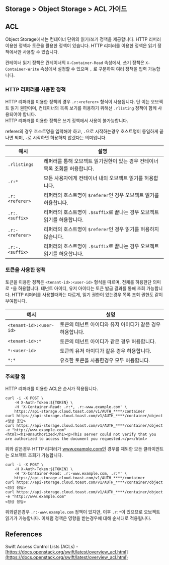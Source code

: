 ## Storage > Object Storage > ACL 가이드

## ACL
Object Storage에서는 컨테이너 단위의 읽기/쓰기 정책을 제공합니다.
HTTP 리퍼러 이용한 정책과 토큰을 활용한 정책이 있습니다.
HTTP 리퍼러를 이용한 정책은 읽기 정책에서만 사용할 수 있습니다.

컨테이너 읽기 정책은 컨테이너의 `X-Container-Read` 속성에서, 쓰기 정책은 `X-Container-Write` 속성에서 설정할 수 있으며 `,` 로 구분하여 여러 정책을 입력 가능합니다.

### HTTP 리퍼러를 사용한 정책
HTTP 리퍼러를 이용한 정책의 경우 `.r:<referer>` 형식이 사용됩니다.
단 이는 오브젝트 읽기 권한이며, 컨테이너의 목록 보기를 허용하기 위해선 `.rlisting` 정책이 함께 사용되어야 합니다. <br>
HTTP 리퍼러를 이용한 정책은 쓰기 정책에서 사용이 불가능합니다.

referer의 경우 호스트명을 입력해야 하고, `.`으로 시작하는경우 호스트명이 동일하게 끝나면 되며, `-`로 시작하면 허용하지 않겠다는 의미입니다.

| 예시 | 설명 | 
| --- | --- | 
| `.rlistings` | 레퍼러를 통해 오브젝트 읽기권한이 있는 경우 컨테이너 목록 조회를 허용합니다. |  
| `.r:*` | 모든 사용자에게 컨테이너 내의 오브젝트 읽기를 허용합니다. | 
| `.r:<referer>` | 리퍼러의 호스트명이 `$referer`인 경우 오브젝트 읽기를 허용합니다. | 
| `.r:.<suffix>` | 리퍼러의 호스트명이 `.$suffix`로 끝나는 경우 오브젝트 읽기를 허용합니다. | 
| `.r:-<referer>`| 리퍼러의 호스트명이 `$referer`인 경우 읽기를 허용하지 않습니다. | 
| `.r:-.<suffix>` | 리퍼러의 호스트명이 `.$suffix`로 끝나는 경우 오브젝트 읽기를 허용합니다. | 

### 토큰을 사용한 정책
토큰을 이용한 정책은 `<tenant-id>:<user-id>` 형식을 따르며, 전체를 허용한단 의미로 `*`을 허용합니다. 테넌트 아이디, 유저 아이디는 토큰 발급 결과를 통해 조회 가능합니다. HTTP 리퍼러를 사용할때와는 다르게, 읽기 권한이 있는경우 목록 조회 권한도 같이 부여됩니다.

| 예시 | 설명 | 
| --- | --- | 
| `<tenant-id>:<user-id>` | 토큰의 테넌트 아이디와 유저 아이디가 같은 경우 허용합니다. |
| `<tenant-id>:*` | 토큰의 테넌트 아이디가 같은 경우 허용합니다. |
| `*:<user-id>` | 토큰의 유저 아이디가 같은 경우 허용합니다. |
| `*:*` | 유효한 토큰을 사용한경우 모두 허용합니다. |


### 주의할 점 
HTTP 리퍼러를 이용한 ACL은 순서가 적용됩니다.
```
curl -i -X POST \
    -H X-Auth-Token:${TOKEN} \
    -H 'X-Container-Read: .r:*, .r:-www.example.com' \
    https://api-storage.cloud.toast.com/v1/AUTH_****/container
curl https://api-storage.cloud.toast.com/v1/AUTH_****/container/object
<정상 응답>
curl https://api-storage.cloud.toast.com/v1/AUTH_****/container/object -e "http://www.example.com"
<html><h1>Unauthorized</h1><p>This server could not verify that you are authorized to access the document you requested.</p></html>
```

위와 같은경우 HTTP 리퍼러가 www.example.com인 경우를 제외한 모든 클라이언트는 오브젝트 조회가 가능합니다.

```
curl -i -X POST \
    -H X-Auth-Token:${TOKEN} \
    -H 'X-Container-Read: .r:-www.example.com, .r:*' \
    https://api-storage.cloud.toast.com/v1/AUTH_****/container
curl https://api-storage.cloud.toast.com/v1/AUTH_****/container/object
<정상 응답>
curl https://api-storage.cloud.toast.com/v1/AUTH_****/container/object -e "http://www.example.com"
<정상 응답>
```

위와같은경우 `.r:-www.example.com` 정책이 있지만, 이후 `.r:*`이 있으므로 오브젝트 읽기가 가능합니다. 이처럼 정책은 영향을 받는경우에 대해 순서대로 적용됩니다.

## References

Swift Access Control Lists (ACLs) - [https://docs.openstack.org/swift/latest/overview_acl.html](https://docs.openstack.org/swift/latest/overview_acl.html)
